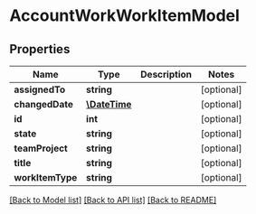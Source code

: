 # AccountWorkWorkItemModel

## Properties
Name | Type | Description | Notes
------------ | ------------- | ------------- | -------------
**assignedTo** | **string** |  | [optional] 
**changedDate** | [**\DateTime**](\DateTime.md) |  | [optional] 
**id** | **int** |  | [optional] 
**state** | **string** |  | [optional] 
**teamProject** | **string** |  | [optional] 
**title** | **string** |  | [optional] 
**workItemType** | **string** |  | [optional] 

[[Back to Model list]](../README.md#documentation-for-models) [[Back to API list]](../README.md#documentation-for-api-endpoints) [[Back to README]](../README.md)


